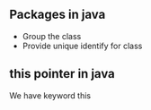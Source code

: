 ## Packages in java
- Group the class 
- Provide unique identify for class

## this pointer in java
We have keyword this 

